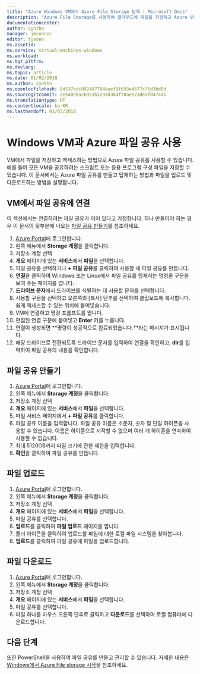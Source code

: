 ```yaml
---
title: "Azure Windows VM에서 Azure File Storage 탑재 | Microsoft Docs"
description: "Azure File Storage를 사용하여 클라우드에 파일을 저장하고 Azure VM(Virtual Machine)에서 클라우드 파일 공유를 탑재합니다."
documentationcenter: 
author: cynthn
manager: jeconnoc
editor: tysonn
ms.assetid: 
ms.service: virtual-machines-windows
ms.workload: 
ms.tgt_pltfrm: 
ms.devlang: 
ms.topic: article
ms.date: 01/02/2018
ms.author: cynthn
ms.openlocfilehash: 8d537bdc882487784baef9f693e4677c76d3bd8d
ms.sourcegitcommit: 2e540e6acb953b1294d364f70aee73deaf047441
ms.translationtype: HT
ms.contentlocale: ko-KR
ms.lasthandoff: 01/03/2018
---
```

# <a name="use-azure-file-shares-with-windows-vms"></a>Windows VM과 Azure 파일 공유 사용 

VM에서 파일을 저장하고 액세스하는 방법으로 Azure 파일 공유를 사용할 수 있습니다. 예를 들어 모든 VM을 공유하려는 스크립트 또는 응용 프로그램 구성 파일을 저장할 수 있습니다. 이 문서에서는 Azure 파일 공유를 만들고 탑재하는 방법과 파일을 업로드 및 다운로드하는 방법을 설명합니다.

## <a name="connect-to-a-file-share-from-a-vm"></a>VM에서 파일 공유에 연결

이 섹션에서는 연결하려는 파일 공유가 이미 있다고 가정합니다. 하나 만들어야 하는 경우 이 문서의 뒷부분에 나오는 [파일 공유 만들기](#create-a-file-share)를 참조하세요.

1. [Azure Portal](https://portal.azure.com)에 로그인합니다.
2. 왼쪽 메뉴에서 **Storage 계정**을 클릭합니다.
3. 저장소 계정 선택
4. **개요** 페이지에 있는 **서비스**에서 **파일**을 선택합니다.
5. 파일 공유를 선택하거나 **+ 파일 공유**를 클릭하여 사용할 새 파일 공유를 만듭니다.
6. **연결**을 클릭하여 Windows 또는 Linux에서 파일 공유를 탑재하는 명령줄 구문을 보여 주는 페이지를 엽니다.
7. **드라이브 문자**에서 드라이브를 식별하는 데 사용할 문자를 선택합니다.
8. 사용할 구문을 선택하고 오른쪽의 [복사] 단추를 선택하여 클립보드에 복사합니다. 쉽게 액세스할 수 있는 위치에 붙여넣습니다. 
8. VM에 연결하고 명령 프롬프트를 엽니다.
9. 편집된 연결 구문에 붙여넣고 **Enter** 키를 누릅니다.
10. 연결이 생성되면 **명령이 성공적으로 완료되었습니다.**라는 메시지가 표시됩니다.
11. 해당 드라이브로 전환되도록 드라이브 문자를 입력하여 연결을 확인하고, **dir**를 입력하여 파일 공유의 내용을 확인합니다.



## <a name="create-a-file-share"></a>파일 공유 만들기 
1. [Azure Portal](https://portal.azure.com)에 로그인합니다.
2. 왼쪽 메뉴에서 **Storage 계정**을 클릭합니다.
3. 저장소 계정 선택
4. **개요** 페이지에 있는 **서비스**에서 **파일**을 선택합니다.
5. 파일 서비스 페이지에서 **+ 파일 공유**를 클릭합니다.
6. 파일 공유 이름을 입력합니다. 파일 공유 이름은 소문자, 숫자 및 단일 하이픈을 사용할 수 있습니다. 이름은 하이픈으로 시작할 수 없으며 여러 개 하이픈을 연속하여 사용할 수 없습니다. 
7. 최대 5120GB까지 파일 크기에 관한 제한을 입력합니다.
8. **확인**을 클릭하여 파일 공유를 만듭니다.
   
## <a name="upload-files"></a>파일 업로드
1. [Azure Portal](https://portal.azure.com)에 로그인합니다.
2. 왼쪽 메뉴에서 **Storage 계정**을 클릭합니다.
3. 저장소 계정 선택
4. **개요** 페이지에 있는 **서비스**에서 **파일**을 선택합니다.
5. 파일 공유를 선택합니다.
6. **업로드**를 클릭하여 **파일 업로드** 페이지를 엽니다.
7. 폴더 아이콘을 클릭하여 업로드할 파일에 대한 로컬 파일 시스템을 찾아봅니다.   
8. **업로드**를 클릭하여 파일 공유에 파일을 업로드합니다.

## <a name="download-files"></a>파일 다운로드
1. [Azure Portal](https://portal.azure.com)에 로그인합니다.
2. 왼쪽 메뉴에서 **Storage 계정**을 클릭합니다.
3. 저장소 계정 선택
4. **개요** 페이지에 있는 **서비스**에서 **파일**을 선택합니다.
5. 파일 공유를 선택합니다.
6. 파일 하나를 마우스 오른쪽 단추로 클릭하고 **다운로드**를 선택하여 로컬 컴퓨터에 다운로드합니다.
   

## <a name="next-steps"></a>다음 단계

또한 PowerShell을 사용하여 파일 공유를 만들고 관리할 수 있습니다. 자세한 내용은 [Windows에서 Azure File storage 시작](../../storage/files/storage-dotnet-how-to-use-files.md)을 참조하세요.
